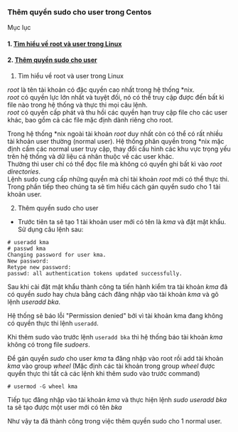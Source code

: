 ### Thêm quyền sudo cho user trong Centos  
Mục lục
 #### 1. [Tìm hiểu về root và user trong Linux](#1)  
 #### 2. [Thêm quyền sudo cho user](#2) 

<a name ="1"></a>  
1. Tìm hiểu về root và user trong Linux

*root* là tên tài khoản có đặc quyền cao nhất trong hệ thống *nix.  
*root* có quyền lực lớn nhất và tuyệt đối, nó có thể truy cập được đến bất kì file nào trong hệ thống và thực thi mọi câu lệnh.  
*root* có quyền cấp phát và thu hồi các quyền hạn truy cập file cho các user khác, bao gồm cả các file mặc định dành riêng cho root.    

Trong hệ thống *nix ngoài tài khoản *root* duy nhất còn có thể có rất nhiều tài khoản user thường (normal user). Hệ thống phân quyền trong *nix mặc định cấm các normal user truy cập, thay đổi cấu hình các khu vực trọng yếu trên hệ thống và dữ liệu cá nhân thuộc về các user khác.  
Thường thì user chỉ có thể đọc file mà không có quyền ghi bất kì vào *root directories*.  
Lệnh sudo cung cấp những quyền mà chỉ tài khoản *root* mới có thể thực thi. Trong phần tiếp theo chúng ta sẽ tìm hiểu cách gán quyền sudo cho 1 tài khoản user.  
<a name="2"></a>

2. Thêm quyền sudo cho user  
- Trước tiên ta sẽ tạo 1 tài khoản user mới có tên là *kma* và đặt mật khẩu. Sử dụng câu lệnh sau:  
```
# useradd kma  
# passwd kma
Changing password for user kma.
New password:
Retype new password:
passwd: all authentication tokens updated successfully.
```
Sau khi cài đặt mật khẩu thành công ta tiến hành kiểm tra tài khoản *kma* đã có quyền *sudo* hay chưa bằng cách đăng nhập vào tài khoản *kma* và gõ lệnh *useradd bka*.   

Hệ thống sẽ báo lỗi "Permission denied" bởi vì tài khoản kma đang không có quyền thực thi lệnh `useradd`.     

Khi thêm sudo vào trước lệnh `useradd bka` thì hệ thống báo tài khoản *kma* không có trong file *sudoers*.

Để gán quyền *sudo* cho user *kma* ta đăng nhập vào root rồi add tài khoản *kma* vào group *wheel* (Mặc định các tài khoản trong group *wheel* được quyền thực thi tất cả các lệnh khi thêm sudo vào trước command)    
```
# usermod -G wheel kma
```
Tiếp tục đăng nhập vào tài khoản *kma* và thực hiện lệnh *sudo useradd bka* ta sẽ tạo được một user mới có tên *bka*

Như vậy ta đã thành công trong việc thêm quyền sudo cho 1 normal user.





